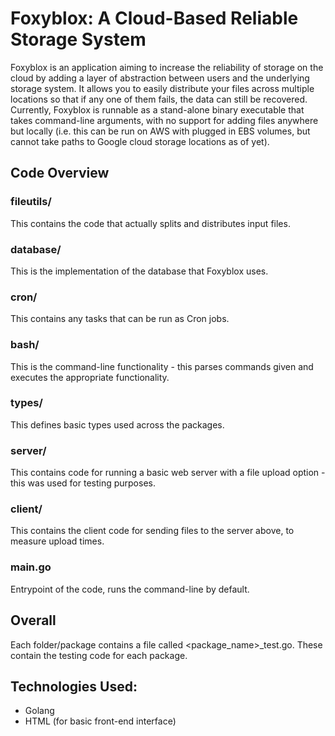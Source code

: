 # Foxyblox: A Cloud-Based Reliable Storage System
Foxyblox is an application aiming to increase the reliability of storage on the cloud by adding a layer of abstraction between users and the underlying storage system. It allows you to easily distribute your files across multiple locations so that if any one of them fails, the data can still be recovered. Currently, Foxyblox is runnable as a stand-alone binary executable that takes command-line arguments, with no support for adding files anywhere but locally (i.e. this can be run on AWS with plugged in EBS volumes, but cannot take paths to Google cloud storage locations as of yet).

## Code Overview
### fileutils/
This contains the code that actually splits and distributes input files.

### database/
This is the implementation of the database that Foxyblox uses.

### cron/
This contains any tasks that can be run as Cron jobs.

### bash/
This is the command-line functionality - this parses commands given and executes the appropriate functionality.

### types/
This defines basic types used across the packages.

### server/
This contains code for running a basic web server with a file upload option - this was used for testing purposes.

### client/
This contains the client code for sending files to the server above, to measure upload times.

### main.go
Entrypoint of the code, runs the command-line by default.

## Overall
Each folder/package contains a file called <package_name>_test.go. These contain the testing code for each package.

## Technologies Used:
- Golang
- HTML (for basic front-end interface)
